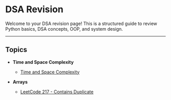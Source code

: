 # DSA Revision

Welcome to your DSA revision page! This is a structured guide to review Python basics, DSA concepts, OOP, and system design.

---

## Topics

- **Time and Space Complexity**
  - [Time and Space Complexity](docs/DSA/TimeAndSpaceComplexity/timeAndSpaceComplexity.md)

- **Arrays**
  - [LeetCode 217 - Contains Duplicate](docs/DSA/Arrays/LeetCode%20217%20-%20Contains%20Duplicate.md)
